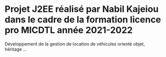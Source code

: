 # Projet J2EE réalisé par Nabil Kajeiou dans le cadre de la formation licence pro MICDTL année 2021-2022

Développement de la gestion de location de véhicules orienté objet, héritage ...
